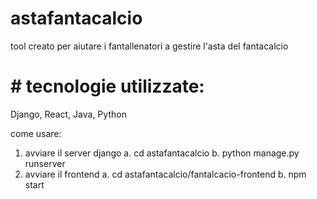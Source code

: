 # astafantacalcio
tool creato per aiutare i fantallenatori a gestire l'asta del fantacalcio

# # tecnologie utilizzate:
Django, React, Java, Python

come usare:

1. avviare il server django
   a. cd astafantacalcio
   b. python manage.py runserver
2. avviare il frontend
   a. cd astafantacalcio/fantalcacio-frontend
   b. npm start
